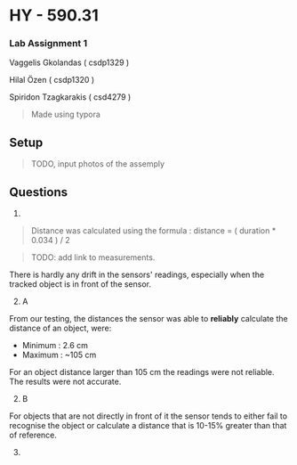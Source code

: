 # HY - 590.31

### Lab Assignment 1

Vaggelis Gkolandas ( csdp1329 )

Hilal Özen ( csdp1320 )

Spiridon Tzagkarakis ( csd4279 )



> Made using typora



## Setup

> TODO, input photos of the assemply



## Questions

1. 

> Distance was calculated using the formula : distance = ( duration * 0.034 ) / 2

> TODO: add link to measurements.

There is hardly any drift in the sensors' readings, especially when the tracked object is in front of the sensor.



2. A

From our testing, the distances the sensor was able to **reliably** calculate the distance of an object, were:

- Minimum : 2.6 cm 
- Maximum : ~105 cm

For an object distance larger than 105 cm the readings were not reliable. The results were not accurate.



2. B

For objects that are not directly in front of it the sensor tends to either fail to recognise the object  or calculate a distance that is 10-15% greater than that of reference. 



3.

